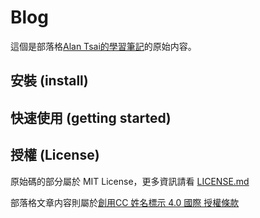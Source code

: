 ﻿# Blog

這個是部落格[Alan Tsai的學習筆記](http://blog.alantsai.net)的原始内容。

## 安裝 (install)

## 快速使用 (getting started)

## 授權 (License)

原始碼的部分屬於 MIT License，更多資訊請看 [LICENSE.md](LICENSE.md)

部落格文章内容則屬於[創用CC 姓名標示 4.0 國際 授權條款](http://creativecommons.org/licenses/by/4.0/)
